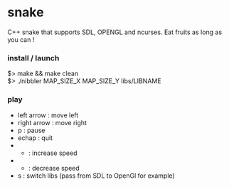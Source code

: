 snake
=====

C++ snake that supports SDL, OPENGL and ncurses.
Eat fruits as long as you can !

### install / launch

$> make && make clean  
$> ./nibbler MAP_SIZE_X MAP_SIZE_Y libs/LIBNAME

### play

* left arrow : move left
* right arrow : move right
* p : pause
* echap : quit
* + : increase speed
* - : decrease speed
* s : switch libs (pass from SDL to OpenGl for example)
